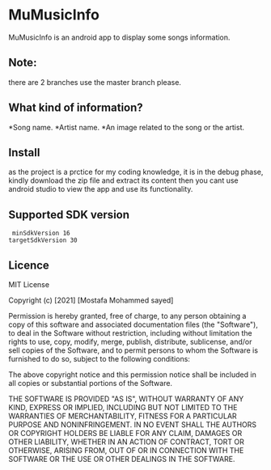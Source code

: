 # MuMusicInfo
MuMusicInfo is an android app to display some songs information.

## Note:
there are 2 branches use the master branch please.


## What kind of information?
*Song name. *Artist name. *An image related to the song or the artist.

## Install
as the project is a prctice for my coding knowledge, it is in the debug phase, kindly download the zip file and extract its content then you cant use android studio to view the app and use its functionality.

## Supported SDK version
     minSdkVersion 16
    targetSdkVersion 30


## Licence
MIT License

Copyright (c) [2021] [Mostafa Mohammed sayed]

Permission is hereby granted, free of charge, to any person obtaining a copy of this software and associated documentation files (the "Software"), to deal in the Software without restriction, including without limitation the rights to use, copy, modify, merge, publish, distribute, sublicense, and/or sell copies of the Software, and to permit persons to whom the Software is furnished to do so, subject to the following conditions:

The above copyright notice and this permission notice shall be included in all copies or substantial portions of the Software.

THE SOFTWARE IS PROVIDED "AS IS", WITHOUT WARRANTY OF ANY KIND, EXPRESS OR IMPLIED, INCLUDING BUT NOT LIMITED TO THE WARRANTIES OF MERCHANTABILITY, FITNESS FOR A PARTICULAR PURPOSE AND NONINFRINGEMENT. IN NO EVENT SHALL THE AUTHORS OR COPYRIGHT HOLDERS BE LIABLE FOR ANY CLAIM, DAMAGES OR OTHER LIABILITY, WHETHER IN AN ACTION OF CONTRACT, TORT OR OTHERWISE, ARISING FROM, OUT OF OR IN CONNECTION WITH THE SOFTWARE OR THE USE OR OTHER DEALINGS IN THE SOFTWARE.
